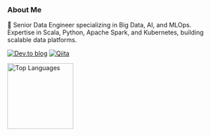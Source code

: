 ### About Me
🐘 Senior Data Engineer specializing in Big Data, AI, and MLOps.  
Expertise in Scala, Python, Apache Spark, and Kubernetes, building scalable data platforms.  

[![Dev.to blog](https://img.shields.io/badge/dev.to-0A0A0A?style=for-the-badge&logo=dev.to&logoColor=white)](https://dev.to/esakik)
[![Qiita](https://img.shields.io/badge/qiita-UC500.svg?style=for-the-badge&logo=qiita&logoColor=white)](https://qiita.com/esakik)

<p align="left"> <img alt="Top Languages" height="150px" src="https://github-readme-stats.vercel.app/api/top-langs/?username=esakik&layout=compact&theme=github_dark&hide_border=true" /> </p>
